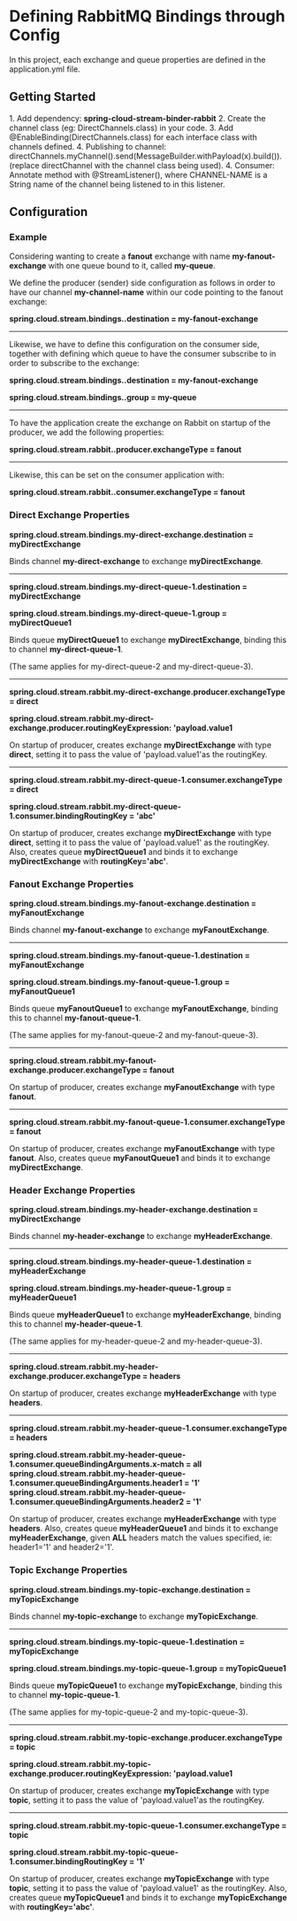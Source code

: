<h1>Defining RabbitMQ Bindings through Config</h1>
In this project, each exchange and queue properties are defined in the application.yml file.

<h2>Getting Started</h2>
1. Add dependency: <b>spring-cloud-stream-binder-rabbit</b>
2. Create the channel class (eg: DirectChannels.class) in your code.
3. Add @EnableBinding(DirectChannels.class) for each interface class with channels defined.
4. Publishing to channel: directChannels.myChannel().send(MessageBuilder.withPayload(x).build()). (replace directChannel with the channel class being used).
4. Consumer: Annotate method with @StreamListener(<CHANNEL-NAME>), where CHANNEL-NAME is a String name of the channel being listened to in this listener.

<h2>Configuration</h2>
<h3>Example</h3>
Considering wanting to create a <b>fanout</b> exchange with name <b>my-fanout-exchange</b> with one queue bound to it, called <b>my-queue</b>.

We define the producer (sender) side configuration as follows in order to have our channel <b>my-channel-name</b> within our code pointing to the fanout exchange:

<b>spring.cloud.stream.bindings.<my-channel-name>.destination = my-fanout-exchange</b>



<hr/>
Likewise, we have to define this configuration on the consumer side, together with defining which queue to have the consumer subscribe to in order to subscribe to the exchange:

<b>spring.cloud.stream.bindings.<my-channel-name>.destination = my-fanout-exchange</b>

<b>spring.cloud.stream.bindings.<my-channel-name>.group = my-queue</b>



<hr/>
To have the application create the exchange on Rabbit on startup of the producer, we add the following properties:

<b>spring.cloud.stream.rabbit.<my-channel-name>.producer.exchangeType = fanout</b>



<hr/>
Likewise, this can be set on the consumer application with:

<b>spring.cloud.stream.rabbit.<my-channel-name>.consumer.exchangeType = fanout</b>







<h3>Direct Exchange Properties</h3>
<b>spring.cloud.stream.bindings.my-direct-exchange.destination = myDirectExchange</b>

Binds channel <b>my-direct-exchange</b> to exchange <b>myDirectExchange</b>.



<hr/>
<b>spring.cloud.stream.bindings.my-direct-queue-1.destination = myDirectExchange</b>

<b>spring.cloud.stream.bindings.my-direct-queue-1.group = myDirectQueue1</b>

Binds queue <b>myDirectQueue1</b> to exchange <b>myDirectExchange</b>, binding this to channel <b>my-direct-queue-1</b>.

(The same applies for my-direct-queue-2 and my-direct-queue-3).



<hr/>
<b>spring.cloud.stream.rabbit.my-direct-exchange.producer.exchangeType = direct</b>

<b>spring.cloud.stream.rabbit.my-direct-exchange.producer.routingKeyExpression: 'payload.value1</b>

On startup of producer, creates exchange <b>myDirectExchange</b> with type <b>direct</b>, setting it to pass the value of 'payload.value1'as the routingKey.



<hr/>
<b>spring.cloud.stream.rabbit.my-direct-queue-1.consumer.exchangeType = direct</b>

<b>spring.cloud.stream.rabbit.my-direct-queue-1.consumer.bindingRoutingKey = 'abc'</b>

On startup of producer, creates exchange <b>myDirectExchange</b> with type <b>direct</b>, setting it to pass the value of 'payload.value1' as the routingKey.
Also, creates queue <b>myDirectQueue1</b> and binds it to exchange <b>myDirectExchange</b> with <b>routingKey='abc'</b>.








<h3>Fanout Exchange Properties</h3>
<b>spring.cloud.stream.bindings.my-fanout-exchange.destination = myFanoutExchange</b>

Binds channel <b>my-fanout-exchange</b> to exchange <b>myFanoutExchange</b>.



<hr/>
<b>spring.cloud.stream.bindings.my-fanout-queue-1.destination = myFanoutExchange</b>

<b>spring.cloud.stream.bindings.my-fanout-queue-1.group = myFanoutQueue1</b>

Binds queue <b>myFanoutQueue1</b> to exchange <b>myFanoutExchange</b>, binding this to channel <b>my-fanout-queue-1</b>.

(The same applies for my-fanout-queue-2 and my-fanout-queue-3).



<hr/>
<b>spring.cloud.stream.rabbit.my-fanout-exchange.producer.exchangeType = fanout</b>

On startup of producer, creates exchange <b>myFanoutExchange</b> with type <b>fanout</b>.



<hr/>
<b>spring.cloud.stream.rabbit.my-fanout-queue-1.consumer.exchangeType = fanout</b>

On startup of producer, creates exchange <b>myFanoutExchange</b> with type <b>fanout</b>.
Also, creates queue <b>myFanoutQueue1</b> and binds it to exchange <b>myDirectExchange</b>.







<h3>Header Exchange Properties</h3>
<b>spring.cloud.stream.bindings.my-header-exchange.destination = myDirectExchange</b>

Binds channel <b>my-header-exchange</b> to exchange <b>myHeaderExchange</b>.



<hr/>
<b>spring.cloud.stream.bindings.my-header-queue-1.destination = myHeaderExchange</b>

<b>spring.cloud.stream.bindings.my-header-queue-1.group = myHeaderQueue1</b>

Binds queue <b>myHeaderQueue1</b> to exchange <b>myHeaderExchange</b>, binding this to channel <b>my-header-queue-1</b>.

(The same applies for my-header-queue-2 and my-header-queue-3).



<hr/>
<b>spring.cloud.stream.rabbit.my-header-exchange.producer.exchangeType = headers</b>

On startup of producer, creates exchange <b>myHeaderExchange</b> with type <b>headers</b>.



<hr/>
<b>spring.cloud.stream.rabbit.my-header-queue-1.consumer.exchangeType = headers</b>

<b>spring.cloud.stream.rabbit.my-header-queue-1.consumer.queueBindingArguments.x-match = all</b>
<b>spring.cloud.stream.rabbit.my-header-queue-1.consumer.queueBindingArguments.header1 = '1'</b>
<b>spring.cloud.stream.rabbit.my-header-queue-1.consumer.queueBindingArguments.header2 = '1'</b>

On startup of producer, creates exchange <b>myHeaderExchange</b> with type <b>headers</b>.
Also, creates queue <b>myHeaderQueue1</b> and binds it to exchange <b>myHeaderExchange</b>, given <b>ALL</b> headers match the values specified, ie: header1='1' and header2='1'.







<h3>Topic Exchange Properties</h3>
<b>spring.cloud.stream.bindings.my-topic-exchange.destination = myTopicExchange</b>

Binds channel <b>my-topic-exchange</b> to exchange <b>myTopicExchange</b>.



<hr/>
<b>spring.cloud.stream.bindings.my-topic-queue-1.destination = myTopicExchange</b>

<b>spring.cloud.stream.bindings.my-topic-queue-1.group = myTopicQueue1</b>

Binds queue <b>myTopicQueue1</b> to exchange <b>myTopicExchange</b>, binding this to channel <b>my-topic-queue-1</b>.

(The same applies for my-topic-queue-2 and my-topic-queue-3).



<hr/>
<b>spring.cloud.stream.rabbit.my-topic-exchange.producer.exchangeType = topic</b>

<b>spring.cloud.stream.rabbit.my-topic-exchange.producer.routingKeyExpression: 'payload.value1</b>

On startup of producer, creates exchange <b>myTopicExchange</b> with type <b>topic</b>, setting it to pass the value of 'payload.value1'as the routingKey.



<hr/>
<b>spring.cloud.stream.rabbit.my-topic-queue-1.consumer.exchangeType = topic</b>

<b>spring.cloud.stream.rabbit.my-topic-queue-1.consumer.bindingRoutingKey = '1'</b>

On startup of producer, creates exchange <b>myTopicExchange</b> with type <b>topic</b>, setting it to pass the value of 'payload.value1' as the routingKey.
Also, creates queue <b>myTopicQueue1</b> and binds it to exchange <b>myTopicExchange</b> with <b>routingKey='abc'</b>.